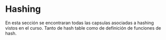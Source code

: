 # Hashing

En esta sección se encontraran todas las capsulas asociadas a hashing vistos en el curso. Tanto de hash table como de definición de funciones de hash.